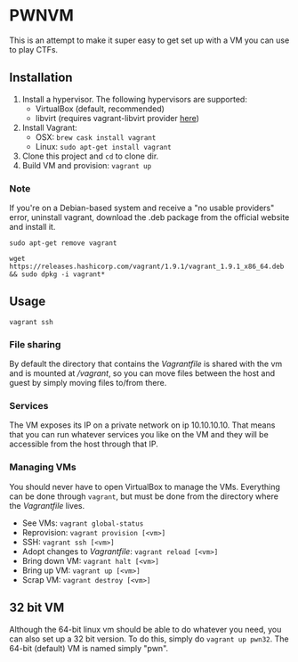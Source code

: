 # PWNVM

This is an attempt to make it super easy to get set up with a VM you can use to play CTFs.

## Installation
1. Install a hypervisor. The following hypervisors are supported:
   * VirtualBox (default, recommended)
   * libvirt (requires vagrant-libvirt provider [here](https://github.com/vagrant-libvirt/vagrant-libvirt))
2. Install Vagrant:
   * OSX: `brew cask install vagrant`
   * Linux: `sudo apt-get install vagrant`
3. Clone this project and `cd` to clone dir.
4. Build VM and provision: `vagrant up`

### Note
If you're on a Debian-based system and receive a "no usable providers" error, uninstall vagrant, download the .deb package from the official website and install it.

`sudo apt-get remove vagrant`

`wget https://releases.hashicorp.com/vagrant/1.9.1/vagrant_1.9.1_x86_64.deb && sudo dpkg -i vagrant*`

## Usage
`vagrant ssh`

### File sharing
By default the directory that contains the _Vagrantfile_ is shared with the vm and is mounted at _/vagrant_, so you can move files between the host and guest by simply moving files to/from there.

### Services
The VM exposes its IP on a private network on ip 10.10.10.10. That means that you can run whatever services you like on the VM and they will be accessible from the host through that IP.

### Managing VMs
You should never have to open VirtualBox to manage the VMs. Everything can be done through `vagrant`, but must be done from the directory where the _Vagrantfile_ lives.

* See VMs: `vagrant global-status`
* Reprovision: `vagrant provision [<vm>]`
* SSH: `vagrant ssh [<vm>]`
* Adopt changes to _Vagrantfile_: `vagrant reload [<vm>]`
* Bring down VM: `vagrant halt [<vm>]`
* Bring up VM: `vagrant up [<vm>]`
* Scrap VM: `vagrant destroy [<vm>]`

## 32 bit VM
Although the 64-bit linux vm should be able to do whatever you need, you can also set up a 32 bit version. To do this, simply do `vagrant up pwn32`. The 64-bit (default) VM is named simply "pwn".
